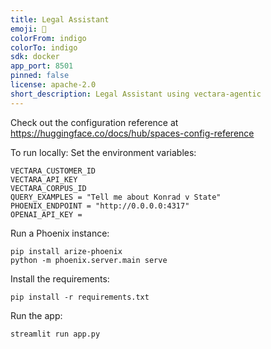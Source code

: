 ```yaml
---
title: Legal Assistant
emoji: 🐨
colorFrom: indigo
colorTo: indigo
sdk: docker
app_port: 8501
pinned: false
license: apache-2.0
short_description: Legal Assistant using vectara-agentic
---
```


Check out the configuration reference at https://huggingface.co/docs/hub/spaces-config-reference

To run locally:
Set the environment variables:
```
VECTARA_CUSTOMER_ID
VECTARA_API_KEY
VECTARA_CORPUS_ID
QUERY_EXAMPLES = "Tell me about Konrad v State"
PHOENIX_ENDPOINT = "http://0.0.0.0:4317"
OPENAI_API_KEY =
```

Run a Phoenix instance:
```
pip install arize-phoenix
python -m phoenix.server.main serve
```

Install the requirements:
```
pip install -r requirements.txt
```

Run the app:
```
streamlit run app.py
```